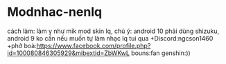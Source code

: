 # Modnhac-nenlq
cách làm: làm y như mik mod skin lq,
chú ý: android 10 phải dùng shizuku, android 9 ko cần 
nếu muốn tự làm nhạc lq tui qua
+Discord:ngcson1460
+phở boà:https://www.facebook.com/profile.php?id=100080846305929&mibextid=ZbWKwL
bouns:fan genshin:))
